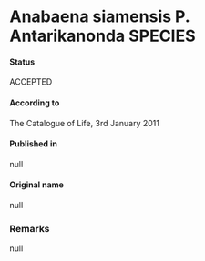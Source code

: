 Anabaena siamensis P. Antarikanonda SPECIES
=======

#### Status
ACCEPTED

#### According to
The Catalogue of Life, 3rd January 2011

#### Published in
null

#### Original name
null

### Remarks
null